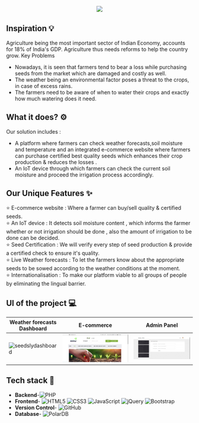 <p align="center">
<img src="https://capsule-render.vercel.app/api?type=soft&color=E29315&height=120&section=header&text=Welcome%20to%20Seedsly🌱&fontColor=FFF9F0&animation=fadeIn&fontSize=60" />
</p>

## Inspiration :bulb:

Agriculture being the most important sector of Indian Economy, accounts for 18% of India's GDP.  Agriculture thus needs reforms to help the country grow.
Key Problems
- Nowadays, it is seen that farmers tend to bear a loss while purchasing seeds from the market which are damaged and costly as well. 
- The weather being an environmental factor poses a threat to the crops, in case of excess rains.
- The farmers need to be aware of when to water their crops and exactly how much watering does it need. 

## What it does? :gear:
Our solution includes :
- A platform where farmers can check weather forecasts,soil moisture and temperature and an integrated e-commerce website where farmers can purchase certified best quality seeds which enhances their crop production & reduces the losses .
- An IoT device through which farmers can check the current soil moisture and proceed the irrigation process accordingly.
 
## Our Unique Features ✨

⭐ E-commerce website : Where a farmer can buy/sell quality & certified seeds.<br>
⭐ An IoT device : It detects soil moisture content , which informs the farmer whether or not irrigation should be done , also the amount of irrigation to be done can be decided.<br>
⭐ Seed Certification : We will verify every step of seed production & provide a certified check to ensure it's quality.<br>
⭐ Live Weather forecasts : To let the farmers know about the appropriate seeds to be sowed according to the weather conditions at the moment.<br>
⭐ Internationalisation : To make our platform viable to all groups of people by eliminating the lingual barrier.<br>

## UI of the project :computer:
Weather forecasts Dashboard | E-commerce | Admin Panel
--- | --- | ---
![seedslydashboard](https://github.com/chaitanyarai19/Hacknova_TheMetadaters/blob/main/img/dashboard.jpg) | ![seedslye-commerce](./img/Screenshot%20(79).png)| ![seedslyadmin](./img/Screenshot%20(78).png)

## Tech stack :book:
- **Backend**-![PHP](https://img.shields.io/badge/php-%23777BB4.svg?style=for-the-badge&logo=php&logoColor=white)
- **Frontend**- ![HTML5](https://img.shields.io/badge/html5-%23E34F26.svg?style=for-the-badge&logo=html5&logoColor=white) ![CSS3](https://img.shields.io/badge/css3-%231572B6.svg?style=for-the-badge&logo=css3&logoColor=white) ![JavaScript](https://img.shields.io/badge/javascript-%23323330.svg?style=for-the-badge&logo=javascript&logoColor=%23F7DF1E) ![jQuery](https://img.shields.io/badge/jquery-%230769AD.svg?style=for-the-badge&logo=jquery&logoColor=white) ![Bootstrap](https://img.shields.io/badge/bootstrap-%23563D7C.svg?style=for-the-badge&logo=bootstrap&logoColor=white)
- **Version Control**- ![GitHub](https://img.shields.io/badge/github-%23121011.svg?style=for-the-badge&logo=github&logoColor=white)
- **Database**- ![PolarDB](https://img.shields.io/badge/mysql-%2300f.svg?style=for-the-badge&logo=polarDB&logoColor=white)

